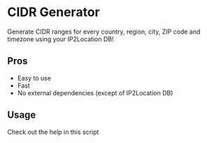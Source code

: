 # CIDR Generator
Generate CIDR ranges for every country, region, city, ZIP code and timezone using your IP2Location DB!

## Pros
- Easy to use
- Fast
- No external dependencies (except of IP2Location DB)

## Usage
Check out the help in this script
